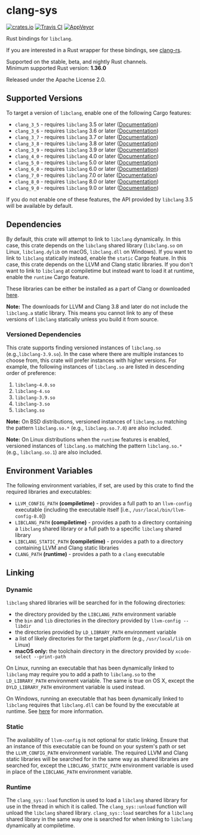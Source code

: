 # clang-sys

[![crates.io](https://img.shields.io/crates/v/clang-sys.svg)](https://crates.io/crates/clang-sys)
[![Travis CI](https://travis-ci.org/KyleMayes/clang-sys.svg?branch=master)](https://travis-ci.org/KyleMayes/clang-sys)
[![AppVeyor](https://ci.appveyor.com/api/projects/status/7tv5mjyg55rof356/branch/master?svg=true)](https://ci.appveyor.com/project/KyleMayes/clang-sys-vtvy5/branch/master)

Rust bindings for `libclang`.

If you are interested in a Rust wrapper for these bindings, see
[clang-rs](https://github.com/KyleMayes/clang-rs).

Supported on the stable, beta, and nightly Rust channels.<br/>
Minimum supported Rust version: **1.36.0**

Released under the Apache License 2.0.

## Supported Versions

To target a version of `libclang`, enable one of the following Cargo features:

* `clang_3_5` - requires `libclang` 3.5 or later
  ([Documentation](https://kylemayes.github.io/clang-sys/3_5/clang_sys))
* `clang_3_6` - requires `libclang` 3.6 or later
  ([Documentation](https://kylemayes.github.io/clang-sys/3_6/clang_sys))
* `clang_3_7` - requires `libclang` 3.7 or later
  ([Documentation](https://kylemayes.github.io/clang-sys/3_7/clang_sys))
* `clang_3_8` - requires `libclang` 3.8 or later
  ([Documentation](https://kylemayes.github.io/clang-sys/3_8/clang_sys))
* `clang_3_9` - requires `libclang` 3.9 or later
  ([Documentation](https://kylemayes.github.io/clang-sys/3_9/clang_sys))
* `clang_4_0` - requires `libclang` 4.0 or later
  ([Documentation](https://kylemayes.github.io/clang-sys/4_0/clang_sys))
* `clang_5_0` - requires `libclang` 5.0 or later
  ([Documentation](https://kylemayes.github.io/clang-sys/5_0/clang_sys))
* `clang_6_0` - requires `libclang` 6.0 or later
  ([Documentation](https://kylemayes.github.io/clang-sys/6_0/clang_sys))
* `clang_7_0` - requires `libclang` 7.0 or later
  ([Documentation](https://kylemayes.github.io/clang-sys/7_0/clang_sys))
* `clang_8_0` - requires `libclang` 8.0 or later
  ([Documentation](https://kylemayes.github.io/clang-sys/8_0/clang_sys))
* `clang_9_0` - requires `libclang` 9.0 or later
  ([Documentation](https://kylemayes.github.io/clang-sys/9_0/clang_sys))

If you do not enable one of these features, the API provided by `libclang` 3.5 will be available by
default.

## Dependencies

By default, this crate will attempt to link to `libclang` dynamically. In this case, this crate
depends on the `libclang` shared library (`libclang.so` on Linux, `libclang.dylib` on macOS,
`libclang.dll` on Windows). If you want to link to `libclang` statically instead, enable the
`static` Cargo feature. In this case, this crate depends on the LLVM and Clang static libraries. If
you don't want to link to `libclang` at compiletime but instead want to load it at runtime, enable
the `runtime` Cargo feature.

These libraries can be either be installed as a part of Clang or downloaded
[here](http://llvm.org/releases/download.html).

**Note:** The downloads for LLVM and Clang 3.8 and later do not include the `libclang.a` static
library. This means you cannot link to any of these versions of `libclang` statically unless you
build it from source.

### Versioned Dependencies

This crate supports finding versioned instances of `libclang.so` (e.g.,`libclang-3.9.so`).
In the case where there are multiple instances to choose from, this crate will prefer instances with
higher versions. For example, the following instances of `libclang.so` are listed in descending
order of preference:

1. `libclang-4.0.so`
2. `libclang-4.so`
3. `libclang-3.9.so`
4. `libclang-3.so`
5. `libclang.so`

**Note:** On BSD distributions, versioned instances of `libclang.so` matching the pattern
`libclang.so.*` (e.g., `libclang.so.7.0`) are also included.

**Note:** On Linux distributions when the `runtime` features is enabled, versioned instances of
`libclang.so` matching the pattern `libclang.so.*` (e.g., `libclang.so.1`) are also included.

## Environment Variables

The following environment variables, if set, are used by this crate to find the required libraries
and executables:

* `LLVM_CONFIG_PATH` **(compiletime)** - provides a full path to an `llvm-config` executable
  (including the executable itself [i.e., `/usr/local/bin/llvm-config-8.0`])
* `LIBCLANG_PATH` **(compiletime)** - provides a path to a directory containing a `libclang` shared
  library or a full path to a specific `libclang` shared library
* `LIBCLANG_STATIC_PATH` **(compiletime)** - provides a path to a directory containing LLVM and
  Clang static libraries
* `CLANG_PATH` **(runtime)** - provides a path to a `clang` executable

## Linking

### Dynamic

`libclang` shared libraries will be searched for in the following directories:

* the directory provided by the `LIBCLANG_PATH` environment variable
* the `bin` and `lib` directories in the directory provided by `llvm-config --libdir`
* the directories provided by `LD_LIBRARY_PATH` environment variable
* a list of likely directories for the target platform (e.g., `/usr/local/lib` on Linux)
* **macOS only:** the toolchain directory in the directory provided by `xcode-select --print-path`

On Linux, running an executable that has been dynamically linked to `libclang` may require you to
add a path to `libclang.so` to the `LD_LIBRARY_PATH` environment variable. The same is true on OS
X, except the `DYLD_LIBRARY_PATH` environment variable is used instead.

On Windows, running an executable that has been dynamically linked to `libclang` requires that
`libclang.dll` can be found by the executable at runtime. See
[here](https://msdn.microsoft.com/en-us/library/7d83bc18.aspx) for more information.

### Static

The availability of `llvm-config` is not optional for static linking. Ensure that an instance of
this executable can be found on your system's path or set the `LLVM_CONFIG_PATH` environment
variable. The required LLVM and Clang static libraries will be searched for in the same way as
shared libraries are searched for, except the `LIBCLANG_STATIC_PATH` environment variable is used in
place of the `LIBCLANG_PATH` environment variable.

### Runtime

The `clang_sys::load` function is used to load a `libclang` shared library for use in the thread in
which it is called. The `clang_sys::unload` function will unload the `libclang` shared library.
`clang_sys::load` searches for a `libclang` shared library in the same way one is searched for when
linking to `libclang` dynamically at compiletime.
